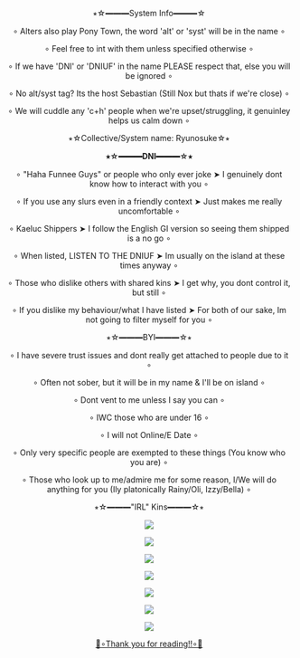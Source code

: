 **<p align="center">**⭒☆━━━System Info━━━☆**</p>**
<p align="center"> ∘ Alters also play Pony Town, the word 'alt' or 'syst' will be in the name ∘</p>
<p align="center"> ∘ Feel free to int with them unless specified otherwise ∘</p>
<p align="center"> ∘ If we have 'DNI' or 'DNIUF' in the name PLEASE respect that, else you will be ignored ∘</p>
<p align="center"> ∘ No alt/syst tag? Its the host Sebastian (Still Nox but thats if we're close) ∘</p>
<p align="center"> ∘ We will cuddle any 'c+h' people when we're upset/struggling, it genuinley helps us calm down ∘</p>
<p align="center">⭒☆Collective/System name: Ryunosuke☆⭒</p>

  **<p align="center"> **⭒☆━━━DNI━━━☆⭒**</p>**
   <p align="center">  ∘ "Haha Funnee Guys" or people who only ever joke ➤ I genuinely dont know how to interact with you ∘</p>
   <p align="center"> ∘ If you use any slurs even in a friendly context ➤ Just makes me really uncomfortable ∘</p>
   <p align="center"> ∘ Kaeluc Shippers ➤ I follow the English GI version so seeing them shipped is a no go ∘</p>
   <p align="center"> ∘ When listed, LISTEN TO THE DNIUF ➤ Im usually on the island at these times anyway ∘</p>
   <p align="center"> ∘ Those who dislike others with shared kins ➤ I get why, you dont control it, but still ∘</p>
   <p align="center"> ∘ If you dislike my behaviour/what I have listed ➤ For both of our sake, Im not going to filter myself for you ∘</p>

**<p align="center">**⭒☆━━━BYI━━━☆⭒**</p>**
<p align="center"> ∘ I have severe trust issues and dont really get attached to people due to it ∘</p>
<p align="center"> ∘ Often not sober, but it will be in my name & I'll be on island ∘</p>
<p align="center"> ∘ Dont vent to me unless I say you can ∘</p>
<p align="center"> ∘ IWC those who are under 16 ∘</p>
<p align="center"> ∘ I will not Online/E Date ∘ </p>
<p align="center"> ∘ Only very specific people are exempted to these things (You know who you are) ∘</p>
<p align="center"> ∘ Those who look up to me/admire me for some reason, I/We will do anything for you (Ily platonically Rainy/Oli, Izzy/Bella) ∘</p>

  **<p align="center">**⭒☆━━━"IRL" Kins━━━☆⭒**</p>**
  <p align="center"> <img src="https://c.tenor.com/iAWg8bEAZb4AAAAC/tenor.gif" /> </p>
  <p align="center"> <img src="https://c.tenor.com/xEGoUkcOurIAAAAC/tenor.gif" /> </p>
<p align="center"> <img src="https://c.tenor.com/EKCBUYxrkJkAAAAC/tenor.gif" /> </p>
<p align="center"> <img src="https://c.tenor.com/VwFujH9Hw7oAAAAC/tenor.gif" /> </p>
<p align="center"> <img src="https://c.tenor.com/ZU_MccYnuggAAAAC/tenor.gif" /> </p>
<p align="center"> <img src="https://c.tenor.com/aIfFE6HR4cgAAAAC/tenor.gif" /> </p>
<p align="center"> <img src="https://c.tenor.com/-ZDjEu483FkAAAAC/tenor.gif" /> </p>
	<ins><p align="center">💖∘Thank you for reading!!∘💖</p></ins>
